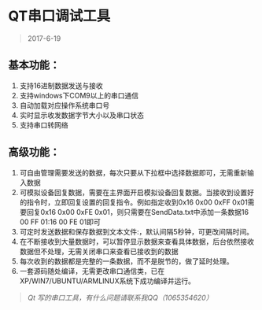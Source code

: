 # QT串口调试工具
> 2017-6-19

## 基本功能：
1. 支持16进制数据发送与接收
2. 支持windows下COM9以上的串口通信
3. 自动加载对应操作系统串口号
4. 实时显示收发数据字节大小以及串口状态
5. 支持串口转网络

## 高级功能：
1. 可自由管理需要发送的数据，每次只要从下拉框中选择数据即可，无需重新输入数据
2. 可模拟设备回复数据，需要在主界面开启模拟设备回复数据。当接收到设置好的指令时，立即回复设置的回复指令。例如指定收到0x16 0x00 0xFF 0x01需要回复0x16 0x00 0xFE 0x01，则只需要在SendData.txt中添加一条数据16 00 FF 01:16 00 FE 01即可
3. 可定时发送数据和保存数据到文本文件:，默认间隔5秒钟，可更改间隔时间。
4. 在不断接收到大量数据时，可以暂停显示数据来查看具体数据，后台依然接收数据但不处理，无需关闭串口来查看已接收到的数据
5. 每次收到的数据都是完整的一条数据，而不是脱节的，做了延时处理。
6. 一套源码随处编译，无需更改串口通信类，已在XP/WIN7/UBUNTU/ARMLINUX系统下成功编译并运行。

> *Qt 写的串口工具，有什么问题请联系我QQ（1065354620）*